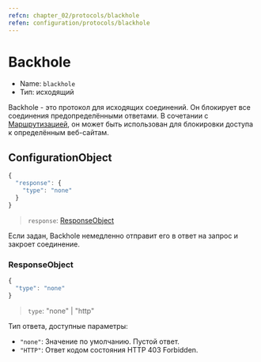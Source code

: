 ```yaml
---
refcn: chapter_02/protocols/blackhole
refen: configuration/protocols/blackhole
---
```

# Backhole

* Name: `blackhole`
* Тип: исходящий

Backhole - это протокол для исходящих соединений. Он блокирует все соединения предопределёнными ответами. В сочетании с [Маршрутизацией](../routing.md), он может быть использован для блокировки доступа к определённым веб-сайтам.

## ConfigurationObject

```javascript
{
  "response": {
    "type": "none"
  }
}
```

> `response`: [ResponseObject](#responseobject)

Если задан, Backhole немедленно отправит его в ответ на запрос и закроет соединение.

### ResponseObject

```javascript
{
  "type": "none"
}
```

> `type`: "none" | "http"

Тип ответа, доступные параметры:

* `"none"`: Значение по умолчанию. Пустой ответ.
* ` "HTTP" `: Ответ кодом состояния HTTP 403 Forbidden.